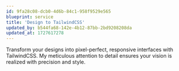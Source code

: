 ```yaml
---
id: 9fa28c08-dcb0-4d6b-84c1-958f9529e565
blueprint: service
title: 'Design to TailwindCSS'
updated_by: b544fa68-142e-4b12-87bb-2bd9208208da
updated_at: 1727617278
---
```

Transform your designs into pixel-perfect, responsive interfaces with TailwindCSS. My meticulous attention to detail ensures your vision is realized with precision and style.